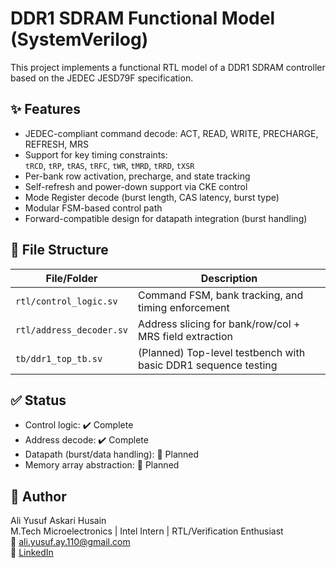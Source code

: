 # DDR1 SDRAM Functional Model (SystemVerilog)

This project implements a functional RTL model of a DDR1 SDRAM controller based on the JEDEC JESD79F specification.

## ✨ Features

- JEDEC-compliant command decode: ACT, READ, WRITE, PRECHARGE, REFRESH, MRS
- Support for key timing constraints:  
  `tRCD`, `tRP`, `tRAS`, `tRFC`, `tWR`, `tMRD`, `tRRD`, `tXSR`
- Per-bank row activation, precharge, and state tracking
- Self-refresh and power-down support via CKE control
- Mode Register decode (burst length, CAS latency, burst type)
- Modular FSM-based control path
- Forward-compatible design for datapath integration (burst handling)

## 📂 File Structure

| File/Folder | Description |
|-------------|-------------|
| `rtl/control_logic.sv` | Command FSM, bank tracking, and timing enforcement |
| `rtl/address_decoder.sv` | Address slicing for bank/row/col + MRS field extraction |
| `tb/ddr1_top_tb.sv` | (Planned) Top-level testbench with basic DDR1 sequence testing |

## ✅ Status

- Control logic: ✔️ Complete  
- Address decode: ✔️ Complete  
- Datapath (burst/data handling): 🔄 Planned  
- Memory array abstraction: 🔄 Planned  

## 🚀 Author

Ali Yusuf Askari Husain  
M.Tech Microelectronics | Intel Intern | RTL/Verification Enthusiast  
📧 ali.yusuf.ay.110@gmail.com  
🔗 [LinkedIn](https://www.linkedin.com/in/ali-yusuf-73746a13a/)
